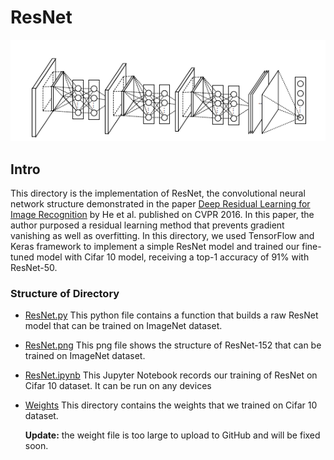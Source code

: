 # ResNet

![paper.png](paper.png)

## Intro

This directory is the implementation of ResNet, the convolutional neural network structure demonstrated in the
paper [Deep Residual Learning for Image Recognition](https://arxiv.org/pdf/1512.03385.pdf) by He et al. published on
CVPR 2016. In this paper, the author purposed a residual learning method that prevents gradient vanishing as well as
overfitting. In this directory, we used TensorFlow and Keras framework to implement a simple ResNet model and trained
our fine-tuned model with Cifar 10 model, receiving a top-1 accuracy of 91% with ResNet-50.

### Structure of Directory

- [ResNet.py](NiN.py)
  This python file contains a function that builds a raw ResNet model that can be trained on ImageNet dataset.
- [ResNet.png](ResNet-152.png)
  This png file shows the structure of ResNet-152 that can be trained on ImageNet dataset.
- [ResNet.ipynb](NiN.ipynb)
  This Jupyter Notebook records our training of ResNet on Cifar 10 dataset. It can be run on any devices
- [Weights](weights)
  This directory contains the weights that we trained on Cifar 10 dataset.

  **Update:** the weight file is too large to upload to GitHub and will be fixed soon.